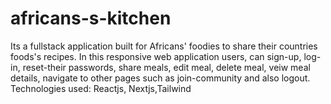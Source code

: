 # africans-s-kitchen
Its a fullstack application built for Africans' foodies to share their countries foods's recipes. In this responsive web application  users,  can sign-up, log-in, reset-their passwords, share meals, edit meal, delete meal, veiw meal details, navigate to other pages such as join-community and also logout. Technologies used: Reactjs, Nextjs,Tailwind 
